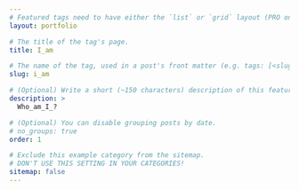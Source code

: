 ```yaml
---
# Featured tags need to have either the `list` or `grid` layout (PRO only).
layout: portfolio

# The title of the tag's page.
title: I_am

# The name of the tag, used in a post's front matter (e.g. tags: [<slug>]).
slug: i_am

# (Optional) Write a short (~150 characters) description of this featured tag.
description: >
  Who_am_I_?

# (Optional) You can disable grouping posts by date.
# no_groups: true
order: 1

# Exclude this example category from the sitemap.
# DON'T USE THIS SETTING IN YOUR CATEGORIES!
sitemap: false
---
```

